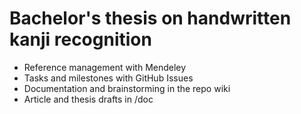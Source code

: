 Bachelor's thesis on handwritten kanji recognition
==================================================


* Reference management with Mendeley
* Tasks and milestones with GitHub Issues
* Documentation and brainstorming in the repo wiki
* Article and thesis drafts in /doc
